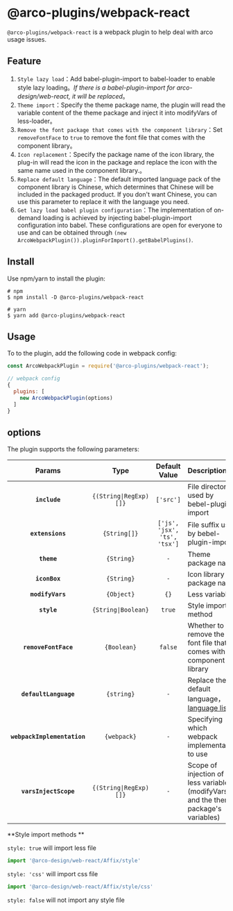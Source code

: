 # @arco-plugins/webpack-react

`@arco-plugins/webpack-react` is a webpack plugin to help deal with arco usage issues. 

## Feature


1. `Style lazy load`：Add babel-plugin-import to babel-loader to enable style lazy loading。*If there is a babel-plugin-import for arco-design/web-react, it will be replaced*。
2. `Theme import`：Specify the theme package name, the plugin will read the variable content of the theme package and inject it into modifyVars of less-loader。
3. `Remove the font package that comes with the component library`：Set `removeFontFace` to `true` to remove the font file that comes with the component library。
4. `Icon replacement`：Specify the package name of the icon library, the plug-in will read the icon in the package and replace the icon with the same name used in the component library.。
5. `Replace default language`：The default imported language pack of the component library is Chinese, which determines that Chinese will be included in the packaged product. If you don't want Chinese, you can use this parameter to replace it with the language you need.
6. `Get lazy load babel plugin configuration`：The implementation of on-demand loading is achieved by injecting babel-plugin-import configuration into babel. These configurations are open for everyone to use and can be obtained through `(new ArcoWebpackPlugin()).pluginForImport().getBabelPlugins()`.

## Install

Use npm/yarn to install the plugin:

```shell
# npm
$ npm install -D @arco-plugins/webpack-react

# yarn
$ yarn add @arco-plugins/webpack-react
```

## Usage

To to the plugin, add the following code in webpack config:

```js
const ArcoWebpackPlugin = require('@arco-plugins/webpack-react');

// webpack config
{
  plugins: [
    new ArcoWebpackPlugin(options)
  ]
}
```
## options

The plugin supports the following parameters:

|Params|Type|Default Value|Description|
|:--:|:--:|:-----:|:----------|
|**`include`**|`{(String\|RegExp)[]}`|`['src']`|File directory used by bebel-plugin-import|
|**`extensions`**|`{String[]}`|`['js', 'jsx', 'ts', 'tsx']`| File suffix used by bebel-plugin-import |
|**`theme`**|`{String}`|`-`|Theme package name|
|**`iconBox`**|`{String}`|`-`|Icon library package name|
|**`modifyVars`**|`{Object}`|`{}`|Less variables|
|**`style`**|`{String\|Boolean}`|`true`| Style import method|
|**`removeFontFace`**|`{Boolean}`|`false`| Whether to remove the font file that comes with the component library |
|**`defaultLanguage`**|`{string}`|`-`| Replace the default language，[language list](https://arco.design/react/docs/i18n#%E6%94%AF%E6%8C%81%E7%9A%84%E8%AF%AD%E8%A8%80)|
|**`webpackImplementation`**|`{webpack}`|`-`| Specifying which webpack implementation to use |
|**`varsInjectScope`**|`{(String\|RegExp)[]}`|`-`| Scope of injection of less variables (modifyVars and the theme package's variables) |

**Style import methods **

`style: true` will import less file

```js
import '@arco-design/web-react/Affix/style'
```

`style: 'css'` will import css file

```js
import '@arco-design/web-react/Affix/style/css'
```

`style: false` will not import any style file
